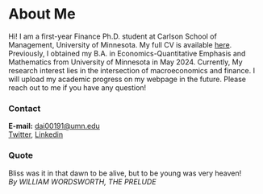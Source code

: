 # About Me
Hi! I am a first-year Finance Ph.D. student at Carlson School of Management, University of Minnesota. My full CV is available [here](/CV081324.pdf). Previously, I obtained my B.A. in Economics-Quantitative Emphasis and Mathematics from University of Minnesota in May 2024. Currently, My research interest lies in the intersection of macroeconomics and finance. I will upload my academic progress on my webpage in the future. Please reach out to me if you have any question!

### Contact
**E-mail:** dai00191@umn.edu\
[Twitter](https://x.com/Oliver_Dai_Econ), [Linkedin](/OliverDai_LinkedIn.html)
    

### Quote
Bliss was it in that dawn to be alive, but to be young was very heaven!\
_By WILLIAM WORDSWORTH, THE PRELUDE_


